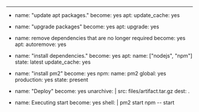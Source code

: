 ---
- name: "update apt packages."
  become: yes
  apt:
    update_cache: yes

- name: "upgrade packages"
  become: yes
  apt:
    upgrade: yes
    
- name: remove dependencies that are no longer required
  become: yes
  apt:
    autoremove: yes
    
- name: "install dependencies."
  become: yes
  apt:
    name: ["nodejs", "npm"]
    state: latest
    update_cache: yes

- name: "install pm2"
  become: yes
  npm:
    name: pm2
    global: yes
    production: yes
    state: present
    
 - name: "Deploy"
   become: yes
   unarchive: |
     src: files/artifact.tar.gz
     dest: .
    
 - name: Executing start
   become: yes
   shell: |
     pm2 start npm -- start
    
 

